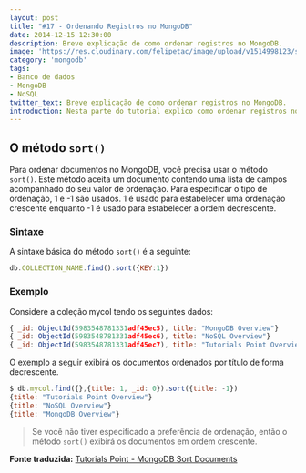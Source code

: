 ```yaml
---
layout: post
title: "#17 - Ordenando Registros no MongoDB"
date: 2014-12-15 12:30:00
description: Breve explicação de como ordenar registros no MongoDB.
image: 'https://res.cloudinary.com/felipetac/image/upload/v1514998123/sorting_bhfl2e.png'
category: 'mongodb'
tags:
- Banco de dados
- MongoDB
- NoSQL
twitter_text: Breve explicação de como ordenar registros no MongoDB.
introduction: Nesta parte do tutorial explico como ordenar registros no MongoDB.
---
```

## O método ```sort()```

Para ordenar documentos no MongoDB, você precisa usar o método ```sort()```. Este método aceita um documento contendo uma lista de campos acompanhado do seu valor de ordenação. Para especificar o tipo de ordenação, 1 e -1 são usados. 1 é usado para estabelecer uma ordenação crescente enquanto -1 é usado para estabelecer a ordem decrescente.

### Sintaxe

A sintaxe básica do método ```sort()``` é a seguinte:

```js
db.COLLECTION_NAME.find().sort({KEY:1})
```

### Exemplo

Considere a coleção mycol tendo os seguintes dados:

```js
{ _id: ObjectId(5983548781331adf45ec5), title: "MongoDB Overview"}
{ _id: ObjectId(5983548781331adf45ec6), title: "NoSQL Overview"}
{ _id: ObjectId(5983548781331adf45ec7), title: "Tutorials Point Overview"}
```

O exemplo a seguir exibirá os documentos ordenados por título de forma decrescente.

```js
$ db.mycol.find({},{title: 1, _id: 0}).sort({title: -1})
{title: "Tutorials Point Overview"}
{title: "NoSQL Overview"}
{title: "MongoDB Overview"}
```

> Se você não tiver especificado a preferência de ordenação, então o método ```sort()``` exibirá os documentos em ordem crescente.

**Fonte traduzida:** [Tutorials Point - MongoDB Sort Documents](http://www.tutorialspoint.com/mongodb/mongodb_sort_record.htm)
